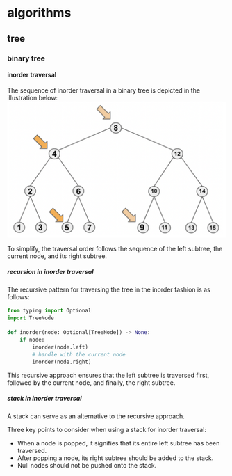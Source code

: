 # algorithms
## tree
### binary tree
#### inorder traversal

The sequence of inorder traversal in a binary tree is depicted in the illustration below:
![inorder traversal](inorder_traversal.png)

To simplify, the traversal order follows the sequence of the left subtree, the current node, and its right subtree.

##### recursion in inorder traversal
The recursive pattern for traversing the tree in the inorder fashion is as follows:
```python
from typing import Optional
import TreeNode

def inorder(node: Optional[TreeNode]) -> None:
    if node:
        inorder(node.left)
        # handle with the current node
        inorder(node.right)
```
This recursive approach ensures that the left subtree is traversed first, followed by the current node, and finally, the right subtree.

##### stack in inorder traversal
A stack can serve as an alternative to the recursive approach.

Three key points to consider when using a stack for inorder traversal:

- When a node is popped, it signifies that its entire left subtree has been traversed.
- After popping a node, its right subtree should be added to the stack.
- Null nodes should not be pushed onto the stack.
